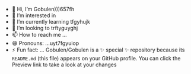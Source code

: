 - 👋 Hi, I’m Gobulen)))657fh
- 👀 I’m interested in 
- 🌱 I’m currently learning tfgyhujk
- 💞️ I’m looking to trftyguyghj
- 📫 How to reach me ...
- 😄 Pronouns: ...uyt7fgyuiop
- ⚡ Fun fact: ...
Gobulen/Gobulen is a ✨ special ✨ repository because its `README.md` (this file) appears on your GitHub profile.
You can click the Preview link to take a look at your changes
